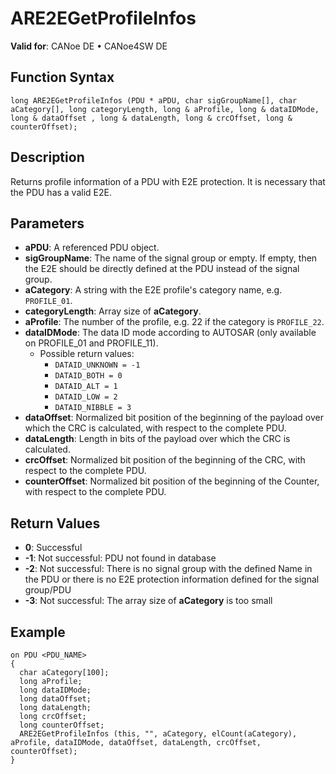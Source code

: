 # ARE2EGetProfileInfos

**Valid for**: CANoe DE • CANoe4SW DE

## Function Syntax

```plaintext
long ARE2EGetProfileInfos (PDU * aPDU, char sigGroupName[], char aCategory[], long categoryLength, long & aProfile, long & dataIDMode, long & dataOffset , long & dataLength, long & crcOffset, long & counterOffset);
```

## Description

Returns profile information of a PDU with E2E protection. It is necessary that the PDU has a valid E2E.

## Parameters

- **aPDU**: A referenced PDU object.
- **sigGroupName**: The name of the signal group or empty. If empty, then the E2E should be directly defined at the PDU instead of the signal group.
- **aCategory**: A string with the E2E profile's category name, e.g. `PROFILE_01`.
- **categoryLength**: Array size of **aCategory**.
- **aProfile**: The number of the profile, e.g. 22 if the category is `PROFILE_22`.
- **dataIDMode**: The data ID mode according to AUTOSAR (only available on PROFILE_01 and PROFILE_11).
  - Possible return values:
    - `DATAID_UNKNOWN = -1`
    - `DATAID_BOTH = 0`
    - `DATAID_ALT = 1`
    - `DATAID_LOW = 2`
    - `DATAID_NIBBLE = 3`
- **dataOffset**: Normalized bit position of the beginning of the payload over which the CRC is calculated, with respect to the complete PDU.
- **dataLength**: Length in bits of the payload over which the CRC is calculated.
- **crcOffset**: Normalized bit position of the beginning of the CRC, with respect to the complete PDU.
- **counterOffset**: Normalized bit position of the beginning of the Counter, with respect to the complete PDU.

## Return Values

- **0**: Successful
- **-1**: Not successful: PDU not found in database
- **-2**: Not successful: There is no signal group with the defined Name in the PDU or there is no E2E protection information defined for the signal group/PDU
- **-3**: Not successful: The array size of **aCategory** is too small

## Example

```plaintext
on PDU <PDU_NAME>
{
  char aCategory[100];
  long aProfile;
  long dataIDMode;
  long dataOffset;
  long dataLength;
  long crcOffset;
  long counterOffset;
  ARE2EGetProfileInfos (this, "", aCategory, elCount(aCategory), aProfile, dataIDMode, dataOffset, dataLength, crcOffset, counterOffset);
}
```
